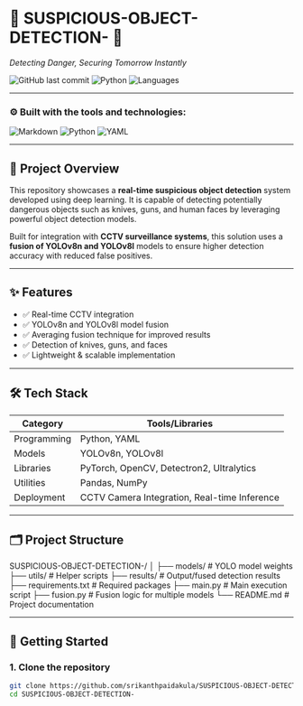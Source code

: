 
# 🚨 SUSPICIOUS-OBJECT-DETECTION- 🚨

*Detecting Danger, Securing Tomorrow Instantly*

![GitHub last commit](https://img.shields.io/github/last-commit/srikanthpaidakula/SUSPICIOUS-OBJECT-DETECTION-?color=blue)
![Python](https://img.shields.io/badge/python-100%25-blue)
![Languages](https://img.shields.io/github/languages/count/srikanthpaidakula/SUSPICIOUS-OBJECT-DETECTION-?color=gray)

---

### ⚙️ Built with the tools and technologies:

![Markdown](https://img.shields.io/badge/-Markdown-000000?style=flat&logo=markdown)
![Python](https://img.shields.io/badge/-Python-3776AB?style=flat&logo=python&logoColor=white)
![YAML](https://img.shields.io/badge/-YAML-C72B2B?style=flat&logo=yaml&logoColor=white)

---

## 🧠 Project Overview

This repository showcases a **real-time suspicious object detection** system developed using deep learning. It is capable of detecting potentially dangerous objects such as knives, guns, and human faces by leveraging powerful object detection models.

Built for integration with **CCTV surveillance systems**, this solution uses a **fusion of YOLOv8n and YOLOv8l** models to ensure higher detection accuracy with reduced false positives.

---

## ✨ Features

- ✅ Real-time CCTV integration
- ✅ YOLOv8n and YOLOv8l model fusion
- ✅ Averaging fusion technique for improved results
- ✅ Detection of knives, guns, and faces
- ✅ Lightweight & scalable implementation

---

## 🛠️ Tech Stack

| Category         | Tools/Libraries                       |
|------------------|----------------------------------------|
| Programming      | Python, YAML                          |
| Models           | YOLOv8n, YOLOv8l                      |
| Libraries        | PyTorch, OpenCV, Detectron2, Ultralytics |
| Utilities        | Pandas, NumPy                         |
| Deployment       | CCTV Camera Integration, Real-time Inference |

---

## 🗂️ Project Structure

SUSPICIOUS-OBJECT-DETECTION-/
│
├── models/ # YOLO model weights
├── utils/ # Helper scripts
├── results/ # Output/fused detection results
├── requirements.txt # Required packages
├── main.py # Main execution script
├── fusion.py # Fusion logic for multiple models
└── README.md # Project documentation


---

## 🚀 Getting Started

### 1. Clone the repository

```bash
git clone https://github.com/srikanthpaidakula/SUSPICIOUS-OBJECT-DETECTION-.git
cd SUSPICIOUS-OBJECT-DETECTION-


